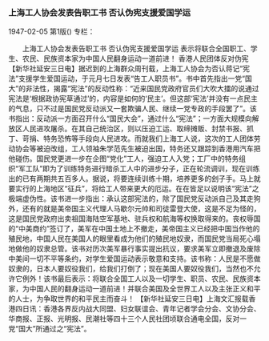 ### 上海工人协会发表告职工书  否认伪宪支援爱国学运

1947-02-05
第1版()
专栏：

　　上海工人协会发表告职工书
    否认伪宪支援爱国学运
    表示将联合全国职工、学生、农民、民族资本家为中国人民翻身运动一道前进！
    香港人民团体反对伪宪
    【新华社延安三日电】据迟到的上海群众周刊载，上海工人协会为否认蒋记“宪法”支援学生爱国运动，于元月七日发表“告工人职员书”。书中首先指出一党“国大”的非法性，揭露“宪法”的反动性称：“近来国民党政府官员们大吹大擂的说通过宪法是‘根据政协宪草通过’的，内容是如何的‘民主’。但这部‘宪法’并没有一点民主的气息，只不过是国民党反动派又一套欺骗人民、继续一党专政的手段罢了”。该书指出：反动派一方面召开什么“国民大会”，通过什么“宪法”；一方面大规模向解放区人民进攻屠杀。在其自己统治区，则以压迫工运、取缔摊贩、封禁书报、抓丁、苛捐、特务恐怖等手段向人民进攻。而就我们上海工人说，这次的工人团体劳动协会等被迫改组，工人领袖朱学范先生被迫出国，特务还又跟踪到香港用汽车把他碰伤。国民党更进一步在企图“党化”工人，强迫工人入党；工厂中的特务组织“军工队”即为了训练特务进行暗杀工人中的进步分子，正在轮流调训，现在训练出的已有两期共五百多人。据说，将要连续训练十期，培养更多的刽子手。马上就要实行的上海地区“征兵”，将给工人带来更大的厄运。在在皆足以说明该“宪法”之极端虚伪性。该书进一步指出：承认这部宪法的，除了国民党反动派自己及其走狗外，还有的就是美帝国主义代理人马歇尔元帅和司徒雷登大使，这是不足为怪的，这是国民党政府出卖祖国海陆空军基地、驻兵权和航海等权换取得来的。丧权辱国的“中美商约”签订了，美军在中国土地上不撤走，美帝国主义已经把中国当作他的殖民地，中国人民在美国人的眼里看成为他们的殖民地奴隶，而国民党当局死心塌地做他的奴隶总管。该书对历次美军暴行事实提出抗议，要求美军立即撤退及废除中美间一切不平等条约，对学生爱国运动表示敬意和支持。该书称：人民是不愿做奴隶的，日本人要奴役我们，给我们打倒了；现在美国人要奴役我们，当然也不允许它例外！该书最后表示：将联合全国工人以及一切学生、职员、农民、民族资本家，为中国人民的翻身运动一道前进！并联合美国及全世界工人以及主张正义和平的人士，为争取世界的和平民主而奋斗！
    【新华社延安三日电】上海文汇报载香港四日讯：香港各界反内战大同盟、妇女联谊会、青年记者学会分会、文协分会、华商报、正报、光明报、民潮社等四十三个人民社团顷联合通电全国，反对一党“国大”所通过之“宪法”。
